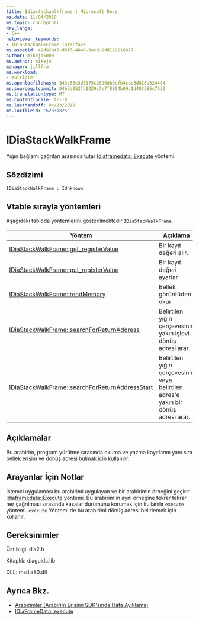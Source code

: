 ```yaml
---
title: Idiastackwalkframe | Microsoft Docs
ms.date: 11/04/2016
ms.topic: conceptual
dev_langs:
- C++
helpviewer_keywords:
- IDiaStackWalkFrame interface
ms.assetid: 42d82845-d6f6-4846-9ecd-9dd169216077
author: mikejo5000
ms.author: mikejo
manager: jillfra
ms.workload:
- multiple
ms.openlocfilehash: 343c56e3d3175c26900b0cfb4cdc3d816a324404
ms.sourcegitcommit: 94b3a052fb1229c7e7f8804b09c1d403385c7630
ms.translationtype: MT
ms.contentlocale: tr-TR
ms.lasthandoff: 04/23/2019
ms.locfileid: "62831825"
---
```

# <a name="idiastackwalkframe"></a>IDiaStackWalkFrame
Yığın bağlamı çağrıları arasında tutar [Idiaframedata::Execute](../../debugger/debug-interface-access/idiaframedata-execute.md) yöntemi.

## <a name="syntax"></a>Sözdizimi

```
IDiaStackWalkFrame : IUnknown
```

## <a name="methods-in-vtable-order"></a>Vtable sırayla yöntemleri
 Aşağıdaki tabloda yöntemlerini gösterilmektedir `IDiaStackWalkFrame`.

|Yöntem|Açıklama|
|------------|-----------------|
|[IDiaStackWalkFrame::get_registerValue](../../debugger/debug-interface-access/idiastackwalkframe-get-registervalue.md)|Bir kayıt değeri alır.|
|[IDiaStackWalkFrame::put_registerValue](../../debugger/debug-interface-access/idiastackwalkframe-put-registervalue.md)|Bir kayıt değeri ayarlar.|
|[IDiaStackWalkFrame::readMemory](../../debugger/debug-interface-access/idiastackwalkframe-readmemory.md)|Bellek görüntüden okur.|
|[IDiaStackWalkFrame::searchForReturnAddress](../../debugger/debug-interface-access/idiastackwalkframe-searchforreturnaddress.md)|Belirtilen yığın çerçevesinin yakın işlevi dönüş adresi arar.|
|[IDiaStackWalkFrame::searchForReturnAddressStart](../../debugger/debug-interface-access/idiastackwalkframe-searchforreturnaddressstart.md)|Belirtilen yığın çerçevesinin veya belirtilen adres'e yakın bir dönüş adresi arar.|

## <a name="remarks"></a>Açıklamalar
 Bu arabirim, program yürütme sırasında okuma ve yazma kayıtlarını yanı sıra bellek erişim ve dönüş adresi bulmak için kullanılır.

## <a name="notes-for-callers"></a>Arayanlar İçin Notlar
 İstemci uygulaması bu arabirimi uygulayan ve bir arabirimin örneğini geçirir [Idiaframedata::Execute](../../debugger/debug-interface-access/idiaframedata-execute.md) yöntemi. Bu arabirim'ın aynı örneğine tekrar tekrar her çağrılması sırasında kasalar durumunu korumak için kullanılır `execute` yöntemi. `execute` Yöntemi de bu arabirimi dönüş adresi belirlemek için kullanır.

## <a name="requirements"></a>Gereksinimler
 Üst bilgi: dia2.h

 Kitaplık: diaguids.lib

 DLL: msdia80.dll

## <a name="see-also"></a>Ayrıca Bkz.
- [Arabirimler (Arabirim Erişimi SDK'sında Hata Ayıklama)](../../debugger/debug-interface-access/interfaces-debug-interface-access-sdk.md)
- [IDiaFrameData::execute](../../debugger/debug-interface-access/idiaframedata-execute.md)